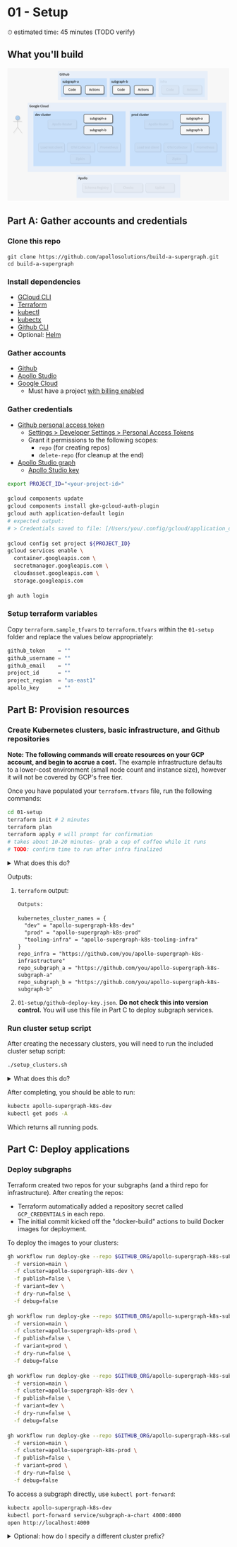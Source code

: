 # 01 - Setup

⏱ estimated time: 45 minutes (TODO verify)

## What you'll build

![Architecture diagram of the supergraph](diagram.png)

## Part A: Gather accounts and credentials

### Clone this repo

```
git clone https://github.com/apollosolutions/build-a-supergraph.git
cd build-a-supergraph
```

### Install dependencies

- [GCloud CLI](https://cloud.google.com/sdk/docs/install)
- [Terraform](https://learn.hashicorp.com/tutorials/terraform/install-cli)
- [kubectl](https://kubernetes.io/docs/tasks/tools/)
- [kubectx](https://github.com/ahmetb/kubectx#installation)
- [Github CLI](https://cli.github.com/)
- Optional: [Helm](https://helm.sh/docs/intro/install/)

### Gather accounts

- [Github](https://github.com/signup)
- [Apollo Studio](https://studio.apollographql.com/signup?referrer=build-a-supergraph)
- [Google Cloud](https://console.cloud.google.com/freetrial)
  - Must have a project [with billing enabled](https://cloud.google.com/resource-manager/docs/creating-managing-projects#gcloud)

### Gather credentials

- [Github personal access token](https://docs.github.com/en/authentication/keeping-your-account-and-data-secure/creating-a-personal-access-token)
  - [Settings > Developer Settings > Personal Access Tokens](https://github.com/settings/tokens)
  - Grant it permissions to the following scopes:
    - `repo` (for creating repos)
    - `delete-repo` (for cleanup at the end)
- [Apollo Studio graph](https://www.apollographql.com/docs/studio/org/graphs#creating-a-graph)
  - [Apollo Studio key](https://www.apollographql.com/docs/studio/api-keys#graph-api-keys)

```sh
export PROJECT_ID="<your-project-id>"

gcloud components update
gcloud components install gke-gcloud-auth-plugin
gcloud auth application-default login
# expected output:
# > Credentials saved to file: [/Users/you/.config/gcloud/application_default_credentials.json]

gcloud config set project ${PROJECT_ID}
gcloud services enable \
  container.googleapis.com \
  secretmanager.googleapis.com \
  cloudasset.googleapis.com \
  storage.googleapis.com

gh auth login
```

### Setup terraform variables

Copy `terraform.sample_tfvars` to `terraform.tfvars` within the `01-setup` folder and replace the values below appropriately:

```terraform
github_token    = ""
github_username = ""
github_email    = ""
project_id      = ""
project_region  = "us-east1"
apollo_key      = ""
```

## Part B: Provision resources

### Create Kubernetes clusters, basic infrastructure, and Github repositories

**Note: The following commands will create resources on your GCP account, and begin to accrue a cost.** The example infrastructure defaults to a lower-cost environment (small node count and instance size), however it will not be covered by GCP's free tier.

Once you have populated your `terraform.tfvars` file, run the following commands:

```sh
cd 01-setup
terraform init # 2 minutes
terraform plan
terraform apply # will prompt for confirmation
# takes about 10-20 minutes- grab a cup of coffee while it runs
# TODO: confirm time to run after infra finalized
```

<details>
  <summary>What does this do?</summary>

- `terraform init`: Installs the required module dependencies for creating the Google Kubernetes Engine (GKE) clusters and networking
- `terraform plan`: Shows the planned infrastructure that's going to be created when running the next command, as well as showing any errors before applying
- `terraform apply`: Applies the planned infrastructure against your GCP account

</details>

Outputs:

1. `terraform` output:

   ```
   Outputs:

   kubernetes_cluster_names = {
     "dev" = "apollo-supergraph-k8s-dev"
     "prod" = "apollo-supergraph-k8s-prod"
     "tooling-infra" = "apollo-supergraph-k8s-tooling-infra"
   }
   repo_infra = "https://github.com/you/apollo-supergraph-k8s-infrastructure"
   repo_subgraph_a = "https://github.com/you/apollo-supergraph-k8s-subgraph-a"
   repo_subgraph_b = "https://github.com/you/apollo-supergraph-k8s-subgraph-b"
   ```

2. `01-setup/github-deploy-key.json`. **Do not check this into version control.** You will use this file in Part C to deploy subgraph services.

### Run cluster setup script

After creating the necessary clusters, you will need to run the included cluster setup script:

```sh
./setup_clusters.sh
```

<details>
  <summary>What does this do?</summary>

For both `dev` and `prod` clusters:

- Configures your local `kubeconfig` with access information, making it easier to apply local Helm charts
- Creates a `router` namespace we'll use to deploy the Apollo Router
- Creates a Kubernetes service account (`secrets-csi-k8s`) used for secrets access
- Installs the [GCP CSI Driver for Kubernetes](https://github.com/GoogleCloudPlatform/secrets-store-csi-driver-provider-gcp)
  - The CSI driver is used by the Apollo Router infrastructure later to access the Apollo API key and graph reference securely, using GCP's Secret Manager
- Configures permissions to allow access to the secrets within Secret Manager

</details>

After completing, you should be able to run:

```sh
kubectx apollo-supergraph-k8s-dev
kubectl get pods -A
```

Which returns all running pods.

## Part C: Deploy applications

### Deploy subgraphs

Terraform created two repos for your subgraphs (and a third repo for infrastructure). After creating the repos:

- Terraform automatically added a repository secret called `GCP_CREDENTIALS` in each repo.
- The initial commit kicked off the "docker-build" actions to build Docker images for deployment.

To deploy the images to your clusters:

```sh
gh workflow run deploy-gke --repo $GITHUB_ORG/apollo-supergraph-k8s-subgraph-a \
  -f version=main \
  -f cluster=apollo-supergraph-k8s-dev \
  -f publish=false \
  -f variant=dev \
  -f dry-run=false \
  -f debug=false

gh workflow run deploy-gke --repo $GITHUB_ORG/apollo-supergraph-k8s-subgraph-a \
  -f version=main \
  -f cluster=apollo-supergraph-k8s-prod \
  -f publish=false \
  -f variant=prod \
  -f dry-run=false \
  -f debug=false

gh workflow run deploy-gke --repo $GITHUB_ORG/apollo-supergraph-k8s-subgraph-b \
  -f version=main \
  -f cluster=apollo-supergraph-k8s-dev \
  -f publish=false \
  -f variant=dev \
  -f dry-run=false \
  -f debug=false

gh workflow run deploy-gke --repo $GITHUB_ORG/apollo-supergraph-k8s-subgraph-b \
  -f version=main \
  -f cluster=apollo-supergraph-k8s-prod \
  -f publish=false \
  -f variant=prod \
  -f dry-run=false \
  -f debug=false
```

To access a subgraph directly, use `kubectl port-forward`:

```sh
kubectx apollo-supergraph-k8s-dev
kubectl port-forward service/subgraph-a-chart 4000:4000
open http://localhost:4000
```

<details>
  <summary>Optional: how do I specify a different cluster prefix?</summary>

1.  Before running `terraform apply`, add another variable to `terraform.tfvars`:

    ```terraform
    demo_name = "my-custom-prefix"
    ```

2.  Before running `setup_clusters.sh`, export the prefix as a variable:

    ```sh
    export CLUSTER_PREFIX=my-custom-prefix
    ./setup_clusters.sh
    ```

3.  After creating the repos for subgraphs and infra, you'll need to update cluster names in workflows files in `.github/workflows` in each repo.

    ```yaml
    # .github/workflows/gke-deploy.yaml
    on:
      workflow_dispatch:
        inputs:
          clusters:
            options:
              - my-custom-prefix-dev
              - my-custom-prefix-prod
    ```

</details>
